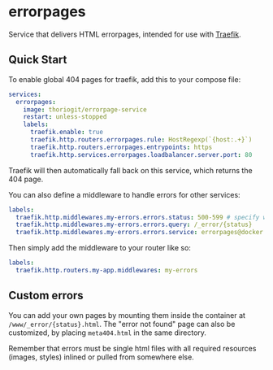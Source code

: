 # errorpages

Service that delivers HTML errorpages, intended for use with [Traefik](https://github.com/traefik/traefik).

## Quick Start

To enable global 404 pages for traefik, add this to your compose file:

```yaml
services:
  errorpages:
    image: thoriogit/errorpage-service
    restart: unless-stopped
    labels:
      traefik.enable: true
      traefik.http.routers.errorpages.rule: HostRegexp(`{host:.+}`)
      traefik.http.routers.errorpages.entrypoints: https
      traefik.http.services.errorpages.loadbalancer.server.port: 80
```

Traefik will then automatically fall back on this service, which returns the 404 page.

You can also define a middleware to handle errors for other services:

```yaml
labels:
  traefik.http.middlewares.my-errors.errors.status: 500-599 # specify which status codes you want to handle
  traefik.http.middlewares.my-errors.errors.query: /_error/{status}
  traefik.http.middlewares.my-errors.errors.service: errorpages@docker
```

Then simply add the middleware to your router like so:

```yaml
labels:
  traefik.http.routers.my-app.middlewares: my-errors
```

## Custom errors

You can add your own pages by mounting them inside the container at `/www/_error/{status}.html`.
The "error not found" page can also be customized, by placing `meta404.html` in the same directory.

Remember that errors must be single html files with all required resources (images, styles) inlined or pulled from somewhere else.
